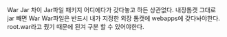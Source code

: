 War Jar 차이
Jar파일 패키지 어디에다가 갖다놓고 하든 상관없다.
내장톰캣 그대로 jar 빼면 War
War파일은 반드시 내가 지정한 외장 톰캣에 webapps에 갖다놔야한다.
root.war라고 줬기 때문에 된겨 
구분 할 수 있어야한다.